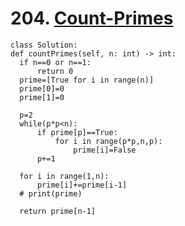 # 204. [Count-Primes](https://leetcode.com/problems/count-primes/description/)

    class Solution:
    def countPrimes(self, n: int) -> int:
      if n==0 or n==1:
          return 0
      prime=[True for i in range(n)]
      prime[0]=0
      prime[1]=0
    
      p=2
      while(p*p<n):
          if prime[p]==True:
              for i in range(p*p,n,p):
                  prime[i]=False
          p+=1
      
      for i in range(1,n):
          prime[i]+=prime[i-1]
      # print(prime)
      
      return prime[n-1]
      
